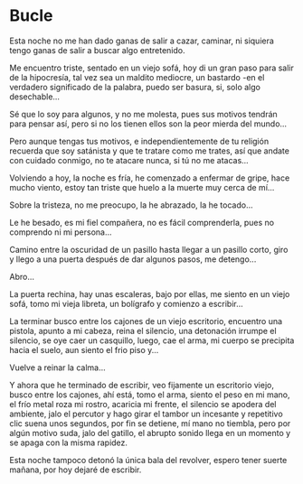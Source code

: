 # Bucle

Esta noche no me han dado ganas de salir a cazar, caminar, ni siquiera tengo ganas de salir a buscar algo entretenido.

Me encuentro triste, sentado en un viejo sofá, hoy di un gran paso para
salir de la hipocresía, tal vez sea un maldito mediocre, un bastardo -en el verdadero significado de la palabra, puedo ser basura, si, solo algo desechable...

Sé que lo soy para algunos, y no me molesta, pues sus motivos tendrán para pensar así, pero si no los tienen ellos son la peor mierda del mundo...

Pero aunque tengas tus motivos, e independientemente de tu religión
recuerda que soy satánista y que te tratare como me trates, así que
andate con cuidado conmigo, no te atacare nunca, si tú no me atacas...

Volviendo a hoy, la noche es fría, he comenzado a enfermar de gripe,
hace mucho viento, estoy tan triste que huelo a la muerte muy cerca de
mí...

Sobre la tristeza, no me preocupo, la he abrazado, la he tocado...

Le he besado, es mi fiel compañera, no es fácil comprenderla, pues no
comprendo ni mi persona...

Camino entre la oscuridad de un pasillo hasta llegar a un pasillo corto, giro y llego a una puerta después de dar algunos pasos, me detengo...

Abro... 

La puerta rechina, hay unas escaleras, bajo por ellas, me siento
en un viejo sofá, tomo mi vieja libreta, un bolígrafo y comienzo a
escribir...

La terminar busco entre los cajones de un viejo escritorio, encuentro una pistola, apunto a mi cabeza, reina el silencio, una detonación irrumpe el silencio, se oye caer un casquillo, luego, cae el arma, mi cuerpo se precipita hacia el suelo, aun siento el frio piso y...

Vuelve a reinar la calma...

Y ahora que he terminado de escribir, veo fijamente un escritorio viejo, busco entre los cajones, ahí está, tomo el arma, siento el peso en mi mano, el frío metal roza mi rostro, acaricia mi frente, el silencio se apodera del ambiente, jalo el percutor y hago girar el tambor un incesante y repetitivo clic suena unos segundos, por fin se detiene, mí mano no tiembla, pero por algún motivo suda, jalo del gatillo, el abrupto sonido llega en un momento y se apaga con la misma rapidez.

Esta noche tampoco detonó la única bala del revolver, espero tener suerte mañana, por hoy dejaré de escribir.
